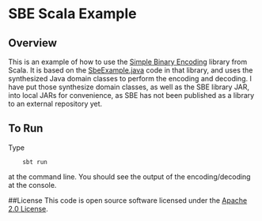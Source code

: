 # SBE Scala Example

## Overview
This is an example of how to use the <a href="https://github.com/real-logic/simple-binary-encoding">Simple Binary Encoding</a> library from Scala.  It is based on the <a href="https://github.com/real-logic/simple-binary-encoding/blob/master/examples/java/uk/co/real_logic/sbe/examples/SbeExample.java">SbeExample.java</a> code in that library, and uses the synthesized Java domain classes to perform the encoding and decoding.  I have put those synthesize domain classes, as well as the SBE library JAR, into local JARs for convenience, as SBE has not been published as a library to an external repository yet.

## To Run
Type
```
    sbt run
```
at the command line.  You should see the output of the encoding/decoding at the console.

##License
This code is open source software licensed under the <a href="http://www.apache.org/licenses/LICENSE-2.0.html">Apache 2.0 License</a>.
